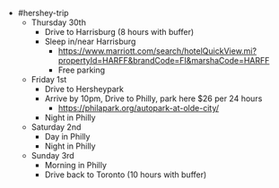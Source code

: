 - #hershey-trip
	- Thursday 30th
		- Drive to Harrisburg (8 hours with buffer)
		- Sleep in/near Harrisburg
			- https://www.marriott.com/search/hotelQuickView.mi?propertyId=HARFF&brandCode=FI&marshaCode=HARFF
			- Free parking
	- Friday 1st
		- Drive to Hersheypark
		- Arrive by 10pm, Drive to Philly, park here $26 per 24 hours
			- https://philapark.org/autopark-at-olde-city/
		- Night in Philly
	- Saturday 2nd
		- Day in Philly
		- Night in Philly
	- Sunday 3rd
		- Morning in Philly
		- Drive back to Toronto (10 hours with buffer)